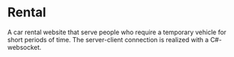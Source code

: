 # Rental

A car rental website that serve people who require a temporary vehicle for short periods of time.
The server-client connection is realized with a C#-websocket.
